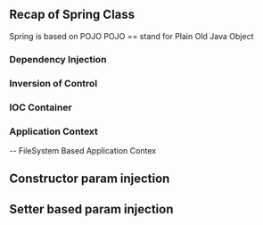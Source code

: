 ## Recap of Spring Class
Spring is based on POJO 
POJO == stand for Plain Old Java Object 
### Dependency Injection 
### Inversion of Control 

### IOC Container 

### Application Context
-- FileSystem Based Application Contex

## Constructor param injection 
## Setter based param injection 

